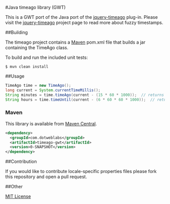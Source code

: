 #Java timeago library (GWT)

This is a GWT port of the Java port of the [jquery-timeago](https://github.com/rmm5t/jquery-timeago) plug-in.
Please visit the [jquery-timeago](http://rmm5t.github.com/jquery-timeago/) project page to read more about fuzzy timestamps.

##Building

The timeago project contains a [Maven](http://maven.apache.org/) pom.xml file that builds a jar containing the TimeAgo class.

To build and run the included unit tests:

```$ mvn clean install```

##Usage

```java
TimeAgo time = new TimeAgo();
long current = System.currentTimeMillis();
String minutes = time.timeAgo(current - (15 * 60 * 1000));	// returns "15 minutes ago"
String hours = time.timeUntil(current - (6 * 60 * 60 * 1000));	// returns "6 hours from now"
```

### Maven

This library is available from [Maven Central](http://search.maven.org/#search%7Cga%7C1%7C%20a%3A%22timeago%22%20g%3A%22com.github.kevinsawicki%22).

```xml
<dependency>
  <groupId>com.dotweblabs</groupId>
  <artifactId>timeago-gwt</artifactId>
  <version>0-SNAPSHOT</version>
</dependency>
```

##Contribution

If you would like to contribute locale-specific properties files please fork this repository and open a pull request.

##Other

[MIT License](http://www.opensource.org/licenses/mit-license.html)

